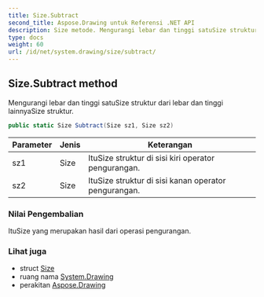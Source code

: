 ```yaml
---
title: Size.Subtract
second_title: Aspose.Drawing untuk Referensi .NET API
description: Size metode. Mengurangi lebar dan tinggi satuSize struktur dari lebar dan tinggi lainnyaSize struktur.
type: docs
weight: 60
url: /id/net/system.drawing/size/subtract/
---
```

## Size.Subtract method

Mengurangi lebar dan tinggi satuSize struktur dari lebar dan tinggi lainnyaSize struktur.

```csharp
public static Size Subtract(Size sz1, Size sz2)
```

| Parameter | Jenis | Keterangan |
| --- | --- | --- |
| sz1 | Size | ItuSize struktur di sisi kiri operator pengurangan. |
| sz2 | Size | ItuSize struktur di sisi kanan operator pengurangan. |

### Nilai Pengembalian

ItuSize yang merupakan hasil dari operasi pengurangan.

### Lihat juga

* struct [Size](../)
* ruang nama [System.Drawing](../../size/)
* perakitan [Aspose.Drawing](../../../)


